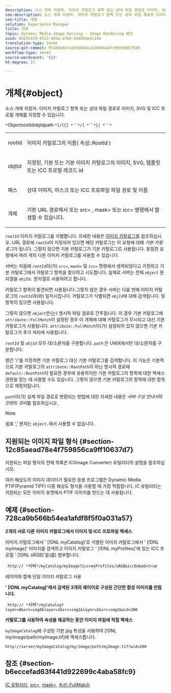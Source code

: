 ```yaml
---
description: 소스 개체 지정자. 이미지 카탈로그 항목 또는 상대 파일 경로로 이미지, SVG 및 ICC 프로필 개체를 지정할 수 있습니다.
seo-description: 소스 개체 지정자. 이미지 카탈로그 항목 또는 상대 파일 경로로 이미지, SVG 및 ICC 프로필 개체를 지정할 수 있습니다.
seo-title: 개체
solution: Experience Manager
title: 개체
topic: Dynamic Media Image Serving - Image Rendering API
uuid: 8d25b47d-0f23-4d9a-a7e6-6e865ae4114e
translation-type: tm+mt
source-git-commit: 97a84e8e7edd3d834ca42069eae7c09c00d57938
workflow-type: tm+mt
source-wordcount: '514'
ht-degree: 1%

---
```



# 개체{#object}

소스 개체 지정자. 이미지 카탈로그 항목 또는 상대 파일 경로로 이미지, SVG 및 ICC 프로필 개체를 지정할 수 있습니다.

`*`ObjectrootIdobjIdpath `*[/]{[ *``*/] *``*}| *``*`

<table id="simpletable_A8B9B4D508B94BE5B7F6112F0A5F8270"> 
 <tr class="strow"> 
  <td class="stentry"> <p> <span class="codeph"> <span class="varname"> rootId  </span> </span> </p> </td> 
  <td class="stentry"> <p>이미지 카탈로그의 이름( <span class="codeph"> 속성::RootId </span>) </p> </td> 
 </tr> 
 <tr class="strow"> 
  <td class="stentry"> <p> <span class="codeph"> <span class="varname"> objtId  </span> </span> </p> </td> 
  <td class="stentry"> <p>지정된, 기본 또는 기본 이미지 카탈로그의 이미지, SVG, 템플릿 또는 ICC 프로필 레코드 id </p> </td> 
 </tr> 
 <tr class="strow"> 
  <td class="stentry"> <p> <span class="codeph"> <span class="varname"> 패스  </span> </span> </p> </td> 
  <td class="stentry"> <p>상대 이미지, 마스크 또는 ICC 프로파일 파일 경로 및 이름 </p> </td> 
 </tr> 
 <tr class="strow"> 
  <td class="stentry"> <p> <span class="codeph"> <span class="varname"> 개체  </span> </span> </p> </td> 
  <td class="stentry"> <p>기본 URL 경로에서 또는 <span class="codeph"> src= </span>, <span class="codeph"> mask= </span> 또는 <span class="codeph"> icc= </span> 명령에서 발생할 수 있습니다. </p> </td> 
 </tr> 
</table>

*`rootId`* 이미지 카탈로그를 식별합니다. 자세한 내용은 [이미지 카탈로그](../../../../../is-api/image-catalog/image-serving-api-ref/c-image-catalog-reference/c-overview/c-overview.md#concept-9ce2b6a133de45f783e95cabc5810ac3)를 참조하십시오. URL 경로에 *`rootId`*&#x200B;이 지정되어 있으면 해당 카탈로그는 이 요청에 대해 *기본 카탈로그*&#x200B;가 됩니다. 그렇지 않으면 기본 카탈로그가 기본 카탈로그로 사용됩니다. 동일한 요청에서 여러 개의 다른 이미지 카탈로그를 사용할 수 있습니다.

서버는 처음에 *`rootId`*&#x200B;이(가) `src=`, `mask=` 및 `icc=` 명령에서 생략되었다고 가정하고 기본 카탈로그에서 카탈로그 항목을 찾으려고 시도합니다. 실제로 서버는 전체 *`object`* 문자열을 *`objId.`* 문자열로 사용하려고 합니다.

카탈로그 항목이 발견되면 사용됩니다.그렇지 않은 경우 서버는 다음 번에 이미지 카탈로그의 *`rootId`*&#x200B;과(와) 일치시킵니다. 카탈로그가 식별되면 *`objId`*&#x200B;에 대해 검색됩니다. 및 항목이 있으면 사용됩니다.

그렇지 않으면 *`object`*&#x200B;은(는) 명시적 파일 경로로 간주됩니다. 이 경우 기본 카탈로그에 `attribute::FullMatch`이 설정된 경우 이 개체에 대해 카탈로그가 무시되고 대신 기본 카탈로그가 사용됩니다. `attribute::FullMatch`이(가) 설정되어 있지 않으면 기본 카탈로그가 추가 처리에 사용됩니다.

*`rootId`* 및 *`objId`* 모두 대/소문자를 구분합니다. *`path`* 은 UNIX에서만 대/소문자를 구분합니다.

행간 &#39;/&#39;를 지정하면 기본 카탈로그 대신 기본 카탈로그를 검색합니다. 이 기능은 기본적으로 기본 카탈로그의 `attribute::RootPath`이 아닌 명시적 경로에 `default::RootPath`이 필요한 경우에 유용하지만 기본 카탈로그의 항목에 대한 액세스 권한을 얻는 데 사용할 수도 있습니다. 그렇지 않으면 기본 카탈로그의 항목에 대한 항목으로 재정의됩니다.

*`path`*&#x200B;이(가) 실제 파일 경로로 변환되는 방법에 대한 자세한 내용은 *서버 구성 안내서*&#x200B;의 *컨텐트 관리*&#x200B;를 참조하십시오.

>[!NOTE]
>
>쉼표 &#39;,&#39; 문자는 *`object.`*&#x200B;에서 사용할 수 없습니다.

## 지원되는 이미지 파일 형식 {#section-12c85aead78e4f759856ca9ff10637d7}

지원되는 파일 형식의 전체 목록은 IC(Image Converter) 유틸리티의 설명을 참조하십시오.

여러 해상도의 이미지 데이터가 필요한 응용 프로그램은 Dynamic Media PTIF(Pyramid TIFF) 다중 해상도 형식을 사용할 때 가장 적합합니다. IC 유틸리티는 지원되는 모든 이미지 포맷에서 PTIF 이미지를 만드는 데 사용됩니다.

## 예제 {#section-728ca9b566b54ea1afdf8f5f0a031a57}

**2개의 서로 다른 이미지 카탈로그에서 이미지 및 ICC 프로파일 액세스**

이미지 카탈로그에서 &#39; [!DNL myCatalog]&#39;로 식별된 이미지 카탈로그에서 &#39; [!DNL myImage]&#39; 이미지를 검색하고 이미지 카탈로그 &#39; [!DNL myProfiles]&#39;에 있는 ICC 프로필 &#39; [!DNL sRGB]&#39;을(를) 첨부합니다.

` http:// *`서버`*/myCatalog/myImage?icc=myProfiles/sRGB&iccEmbed=true`

레이어와 함께 단일 이미지 카탈로그 사용

**&#39;  [!DNL myCatalog]&#39;에서 검색된 3개의 레이어로 구성된 간단한 합성 이미지를 만듭니다.**

` http:// *`서버`*/myCatalog?layer=0&src=img0&layer=1&src=img1&layer=2&src=img2&wid=200`

**카탈로그를 사용하여 속성을 제공하는 동안 이미지 파일에 직접 액세스**

`myImageCatalog`에 구성된 기본 jpg 특성을 사용하여 [!DNL my/image/path/myImage.tif]에 액세스합니다.

`http://server/myImageCatalog/my/image/path/myImage.tif?wid=200`

## 참조 {#section-b6eccefad63f441d922699c4aba58fc9}

[IC 유틸리티](../../../../../is-api/is-utils/utilities/r-ic.md#reference-de9f43c63a8f48f1a755ff1760af8b7b),  [src=](../../../../../is-api/http-ref/image-serving-api-ref/c-http-protocol-reference/c-command-reference/r-src.md#reference-f6506637778c4c69bf106a7924a91ab1),  [mask=](../../../../../is-api/http-ref/image-serving-api-ref/c-http-protocol-reference/c-command-reference/r-mask.md#reference-922254e027404fb890b850e2723ee06e),  [속성::FullMatch](../../../../../is-api/image-catalog/image-serving-api-ref/c-image-catalog-reference/c-attributes-reference/r-fullmatch.md#reference-c3a72f31672a48b386943d6781cf50d7)
